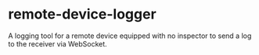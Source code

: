 # remote-device-logger
A logging tool for a remote device equipped with no inspector to send a log to the receiver via WebSocket.
